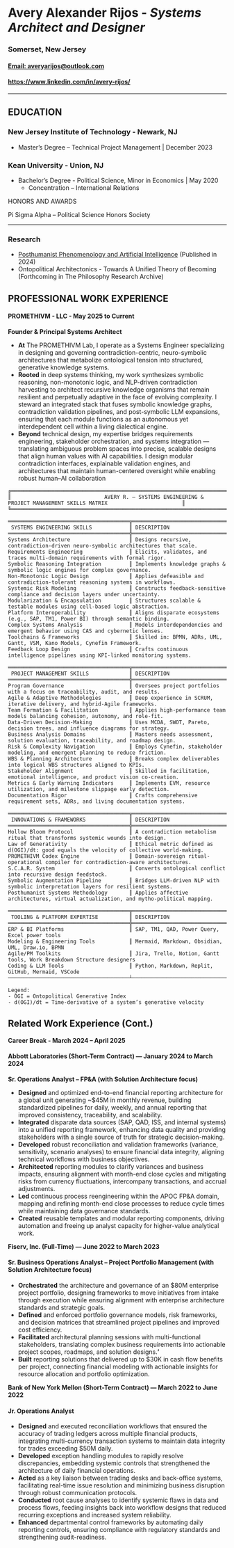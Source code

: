 # Avery Alexander Rijos - _Systems Architect and Designer_

### Somerset, New Jersey

#### [Email: averyarijos@outlook.com](mailto:averyarijos@outlook.com)

#### <https://www.linkedin.com/in/avery-rijos/>

---

## EDUCATION

### New Jersey Institute of Technology - Newark, NJ

- Master’s Degree – Technical Project Management | December 2023

### Kean University _\-_ Union, NJ

- Bachelor’s Degree - Political Science, Minor in Economics | May 2020
  - Concentration – International Relations

HONORS AND AWARDS

Pi Sigma Alpha – Political Science Honors Society

---

### Research
- [Posthumanist Phenomenology and Artificial Intelligence](https://philpapers.org/rec/RIJAPA-3) (Published in 2024)
- Ontopolitical Architectonics - Towards A Unified Theory of Becoming (Forthcoming in The Philosophy Research Archive)   

## PROFESSIONAL WORK EXPERIENCE

#### **PROMETHIVM - LLC** - May 2025 to Current

**Founder & Principal Systems Architect**

- **At** The PROMETHIVM Lab, I operate as a Systems Engineer specializing in designing and governing contradiction-centric, neuro-symbolic architectures that metabolize ontological tension into structured, generative knowledge systems.
- **Rooted** in deep systems thinking, my work synthesizes symbolic reasoning, non-monotonic logic, and NLP-driven contradiction harvesting to architect recursive knowledge organisms that remain resilient and perpetually adaptive in the face of evolving complexity. I steward an integrated stack that fuses symbolic knowledge graphs, contradiction validation pipelines, and post-symbolic LLM expansions, ensuring that each module functions as an autonomous yet interdependent cell within a living dialectical engine.
- **Beyond** technical design, my expertise bridges requirements engineering, stakeholder orchestration, and systems integration — translating ambiguous problem spaces into precise, scalable designs that align human values with AI capabilities. I design modular contradiction interfaces, explainable validation engines, and architectures that maintain human-centered oversight while enabling robust human–AI collaboration

```
╔════════════════════════════════════════════════════════════════════════════════════════════════════════════════════════╗
║                              AVERY R. – SYSTEMS ENGINEERING & PROJECT MANAGEMENT SKILLS MATRIX                        ║
╚════════════════════════════════════════════════════════════════════════════════════════════════════════════════════════╝

═══════════════════════════════════════╦═════════════════════════════════════════════════════════════════════════════════
 SYSTEMS ENGINEERING SKILLS            ║ DESCRIPTION
═══════════════════════════════════════╬═════════════════════════════════════════════════════════════════════════════════
Systems Architecture                   ║ Designs recursive, contradiction-driven neuro-symbolic architectures that scale.
Requirements Engineering               ║ Elicits, validates, and traces multi-domain requirements with formal rigor.
Symbolic Reasoning Integration         ║ Implements knowledge graphs & symbolic logic engines for complex governance.
Non-Monotonic Logic Design             ║ Applies defeasible and contradiction-tolerant reasoning systems in workflows.
Systemic Risk Modeling                 ║ Constructs feedback-sensitive compliance and decision layers under uncertainty.
Modularization & Encapsulation         ║ Structures scalable & testable modules using cell-based logic abstraction.
Platform Interoperability              ║ Aligns disparate ecosystems (e.g., SAP, TM1, Power BI) through semantic binding.
Complex Systems Analysis               ║ Models interdependencies and emergent behavior using CAS and cybernetic lenses.
Toolchains & Frameworks                ║ Skilled in: BPMN, ADRs, UML, Gantt, VSM, Kano Models, Cynefin Framework.
Feedback Loop Design                   ║ Crafts continuous intelligence pipelines using KPI-linked monitoring systems.

═══════════════════════════════════════╦═════════════════════════════════════════════════════════════════════════════════
 PROJECT MANAGEMENT SKILLS             ║ DESCRIPTION
═══════════════════════════════════════╬═════════════════════════════════════════════════════════════════════════════════
Program Governance                     ║ Oversees project portfolios with a focus on traceability, audit, and results.
Agile & Adaptive Methodologies         ║ Deep experience in SCRUM, iterative delivery, and hybrid-Agile frameworks.
Team Formation & Facilitation          ║ Applies high-performance team models balancing cohesion, autonomy, and role-fit.
Data-Driven Decision-Making            ║ Uses MCDA, SWOT, Pareto, decision trees, and influence diagrams for strategy.
Business Analysis Domains              ║ Masters needs assessment, solution evaluation, traceability, and roadmap design.
Risk & Complexity Navigation           ║ Employs Cynefin, stakeholder modeling, and emergent planning to reduce friction.
WBS & Planning Architecture            ║ Breaks complex deliverables into logical WBS structures aligned to KPIs.
Stakeholder Alignment                  ║ Skilled in facilitation, emotional intelligence, and product vision co-creation.
Metrics & Early Warning Indicators     ║ Implements EVM, resource utilization, and milestone slippage early detection.
Documentation Rigor                    ║ Crafts comprehensive requirement sets, ADRs, and living documentation systems.

═══════════════════════════════════════╦═════════════════════════════════════════════════════════════════════════════════
 INNOVATIONS & FRAMEWORKS              ║ DESCRIPTION
═══════════════════════════════════════╬═════════════════════════════════════════════════════════════════════════════════
Hollow Bloom Protocol                  ║ A contradiction metabolism ritual that transforms systemic wounds into design.
Law of Generativity                    ║ Ethical metric defined as d(OGI)/dt: good equals the velocity of collective world-making.
PROMETHIVM Codex Engine                ║ Domain-sovereign ritual-operational compiler for contradiction-aware architectures.
S.C.A.R. System                        ║ Converts ontological conflict into recursive design feedstock.
Symbolic Augmentation Pipeline         ║ Bridges LLM-driven NLP with symbolic interpretation layers for resilient systems.
Posthumanist Systems Methodology       ║ Applies affective architectures, virtual actualization, and mytho-political mapping.

═══════════════════════════════════════╦═════════════════════════════════════════════════════════════════════════════════
 TOOLING & PLATFORM EXPERTISE          ║ DESCRIPTION
═══════════════════════════════════════╬═════════════════════════════════════════════════════════════════════════════════
ERP & BI Platforms                     ║ SAP, TM1, QAD, Power Query, Excel power tools
Modeling & Engineering Tools           ║ Mermaid, Markdown, Obsidian, UML, Draw.io, BPMN
Agile/PM Toolkits                      ║ Jira, Trello, Notion, Gantt tools, Work Breakdown Structure designers
Coding & LLM Tools                     ║ Python, Markdown, Replit, GitHub, Mermaid, VSCode
───────────────────────────────────────┴─────────────────────────────────────────────────────────────────────────────────

Legend:
- OGI = Ontopolitical Generative Index
- d(OGI)/dt = Time-derivative of a system’s generative velocity
```
## Related Work Experience (Cont.)
**Career Break - March 2024 – April 2025**

#### **Abbott Laboratories (Short-Term Contract) — January 2024 to March 2024**

**Sr. Operations Analyst – FP&A (with Solution Architecture focus)**

- **Designed** and optimized end-to-end financial reporting architecture for a global unit generating ~$45M in monthly revenue, building standardized pipelines for daily, weekly, and annual reporting that improved consistency, traceability, and scalability.
- **Integrated** disparate data sources (SAP, QAD, ISS, and internal systems) into a unified reporting framework, enhancing data quality and providing stakeholders with a single source of truth for strategic decision-making.
- **Developed** robust reconciliation and validation frameworks (variance, sensitivity, scenario analyses) to ensure financial data integrity, aligning technical workflows with business objectives.
- **Architected** reporting modules to clarify variances and business impacts, ensuring alignment with month-end close cycles and mitigating risks from currency fluctuations, intercompany transactions, and accrual adjustments.
- **Led** continuous process reengineering within the APOC FP&A domain, mapping and refining month-end close processes to reduce cycle times while maintaining data governance standards.
- **Created** reusable templates and modular reporting components, driving automation and freeing up analyst capacity for higher-value analytical work.

**Fiserv, Inc. (Full-Time) — June 2022 to March 2023**

#### **Sr. Business Operations Analyst – Project Portfolio Management (with Solution Architecture focus)**

- **Orchestrated** the architecture and governance of an $80M enterprise project portfolio, designing frameworks to move initiatives from intake through execution while ensuring alignment with enterprise architecture standards and strategic goals.
- **Defined** and enforced portfolio governance models, risk frameworks, and decision matrices that streamlined project pipelines and improved cost efficiency.
- **Facilitated** architectural planning sessions with multi-functional stakeholders, translating complex business requirements into actionable project scopes, roadmaps, and solution designs.**’**
- **Built** reporting solutions that delivered up to $30K in cash flow benefits per project, connecting financial modeling with actionable insights for resource allocation and portfolio optimization.

**Bank of New York Mellon (Short-Term Contract) — March 2022 to June 2022**

#### **Jr. Operations Analyst**

- **Designed** and executed reconciliation workflows that ensured the accuracy of trading ledgers across multiple financial products, integrating multi-currency transaction systems to maintain data integrity for trades exceeding $50M daily.
- **Developed** exception handling modules to rapidly resolve discrepancies, embedding systemic controls that strengthened the architecture of daily financial operations.
- **Acted** as a key liaison between trading desks and back-office systems, facilitating real-time issue resolution and minimizing business disruption through robust communication protocols.
- **Conducted** root cause analyses to identify systemic flaws in data and process flows, feeding insights back into workflow designs that reduced recurring exceptions and increased system reliability.
- **Enhanced** departmental control frameworks by automating daily reporting controls, ensuring compliance with regulatory standards and strengthening audit-readiness.
